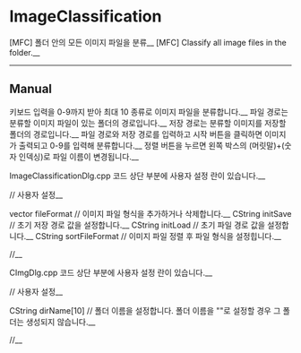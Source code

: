 # ImageClassification
[MFC] 폴더 안의 모든 이미지 파일을 분류__
[MFC] Classify all image files in the folder.__
<hr/>

## Manual

키보드 입력을 0-9까지 받아 최대 10 종류로 이미지 파일을 분류합니다.__
파일 경로는 분류할 이미지 파일이 있는 폴더의 경로입니다.__
저장 경로는 분류할 이미지를 저장할 폴더의 경로입니다.__
파일 경로와 저장 경로를 입력하고 시작 버튼을 클릭하면 이미지가 출력되고 0-9를 입력해 분류합니다.__
정렬 버튼을 누르면 왼쪽 박스의 (머릿말)+(숫자 인덱싱)로 파일 이름이 변경됩니다.__

ImageClassificationDlg.cpp 코드 상단 부분에 사용자 설정 란이 있습니다.__

// 사용자 설정__

vector<CString> fileFormat  // 이미지 파일 형식을 추가하거나 삭제합니다.__
CString initSave            // 초기 저장 경로 값을 설정합니다.__
CString initLoad            // 초기 파일 경로 값을 설정합니다.__
CString sortFileFormat      // 이미지 파일 정렬 후 파일 형식을 설정힙니다.__

//__


CImgDlg.cpp 코드 상단 부분에 사용자 설정 란이 있습니다.__

// 사용자 설정__

CString dirName[10]   // 폴더 이름을 설정합니다. 폴더 이름을 ""로 설정할 경우 그 폴더는 생성되지 않습니다.__

//__
